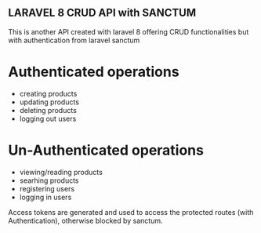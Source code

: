 

## LARAVEL 8 CRUD API with SANCTUM
This is another API created with laravel 8 offering CRUD functionalities but with authentication from laravel sanctum

# Authenticated operations
- creating products
- updating products
- deleting products
- logging out users

# Un-Authenticated operations
- viewing/reading products
- searhing products
- registering users
- logging in users

Access tokens are generated and used to access the protected routes (with Authentication), otherwise blocked by sanctum.



